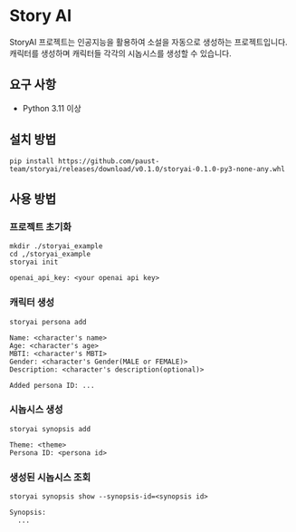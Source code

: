# Story AI

StoryAI 프로젝트는 인공지능을 활용하여 소설을 자동으로 생성하는 프로젝트입니다.
캐릭터를 생성하며 캐릭터들 각각의 시놉시스를 생성할 수 있습니다.

## 요구 사항
- Python 3.11 이상

## 설치 방법
```
pip install https://github.com/paust-team/storyai/releases/download/v0.1.0/storyai-0.1.0-py3-none-any.whl
```

## 사용 방법
### 프로젝트 초기화
```
mkdir ./storyai_example
cd ,/storyai_example
storyai init

openai_api_key: <your openai api key>
```
### 캐릭터 생성
```
storyai persona add

Name: <character's name>
Age: <character's age>
MBTI: <character's MBTI>
Gender: <character's Gender(MALE or FEMALE)>
Description: <character's description(optional)>

Added persona ID: ...
```
### 시놉시스 생성
```
storyai synopsis add

Theme: <theme>
Persona ID: <persona id>
```
### 생성된 시놉시스 조회
```
storyai synopsis show --synopsis-id=<synopsis id>

Synopsis:
  ...
```